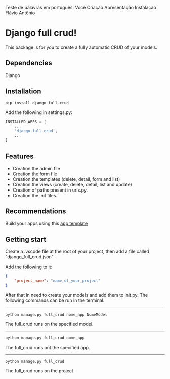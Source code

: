 Teste de palavras em português:
Você
Criação
Apresentação
Instalação
Flávio
Antônio

# Django full crud!
This package is for you to create a fully automatic CRUD of your models.

## Dependencies
Django

## Installation
```shell
pip install django-full-crud
```

Add the following in settings.py:
```python
INSTALLED_APPS = [
    ...
    'django_full_crud',
    ...
]
```

## Features
- Creation the admin file
- Creation the form file
- Creation the templates (delete, detail, form and list)
- Creation the views (create, delete, detail, list and update)
- Creation of paths present in urls.py.
- Creation the init files.

## Recommendations
Build your apps using this [app template](https://github.com/TimeNovaData/django_app_modelo)


## Getting start
Create a .vscode file at the root of your project, then add a file called "django_full_crud.json". 

Add the following to it:
```json
{
    "project_name": "name_of_your_project"
}
```

After that in need to create your models and add them to init.py.
The following commands can be run in the terminal:

---
```shell
python manage.py full_crud nome_app NomeModel
```
The full_crud runs on the specified model.

---
```shell
python manage.py full_crud nome_app
```
The full_crud runs ont the specified app.

---
```shell
python manage.py full_crud
```
The full_crud runs on the project.
